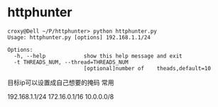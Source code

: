 # httphunter

```
croxy@Dell ~/P/httphunter> python httphunter.py 
Usage: httphunter.py [options] 192.168.1.1/24

Options:
  -h, --help            show this help message and exit
  -t THREADS_NUM, --thread=THREADS_NUM
                        [optional]number of    theads,default=10
```

目标ip可以设置成自己想要的掩码
常用

192.168.1.1/24
172.16.0.1/16
10.0.0.0/8

